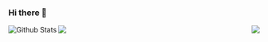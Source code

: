 ### Hi there 👋

<a href="https://github.com/keatmin">
  <img alt="Github Stats" align="left" src="https://github-readme-stats.vercel.app/api/pin/?username=keatmin&layout=compact&theme=dark&show_icons=true&include_all_commits=true&count_private=true&custom_title=Github%20Stats"/>
</a>
<a href="https://github.com/keatmin">
  <img align="right" src="https://github-readme-stats.vercel.app/api/top-langs/?username=keatmin&layout=compact&theme=dark" />
</a>
<a href="https://github.com/keatmin">
  <img align="center" src="https://github-readme-stats.vercel.app/api/wakatime/?username=keatmin&layout=compact&theme=dark&range=last_6_months&custom_title=Last%206%20Months%20Stats" />
</a>


<!--
**keatmin/keatmin** is a ✨ _special_ ✨ repository because its `README.md` (this file) appears on your GitHub profile.

Here are some ideas to get you started:

- 🔭 I’m currently working on ...
- 🌱 I’m currently learning ...
- 👯 I’m looking to collaborate on ...
- 🤔 I’m looking for help with ...
- 💬 Ask me about ...
- 📫 How to reach me: ...
- 😄 Pronouns: ...
- ⚡ Fun fact: ...
-->
